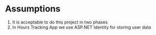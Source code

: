 # Assumptions

1. It is acceptable to do this project in two phases
2. In Hours Tracking App we use ASP.NET Identity for storing user data
